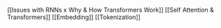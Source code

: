 [[Issues with RNNs x Why & How Transformers Work]] 
[[Self Attention & Transformers]] 
[[Embedding]]
[[Tokenization]]  
